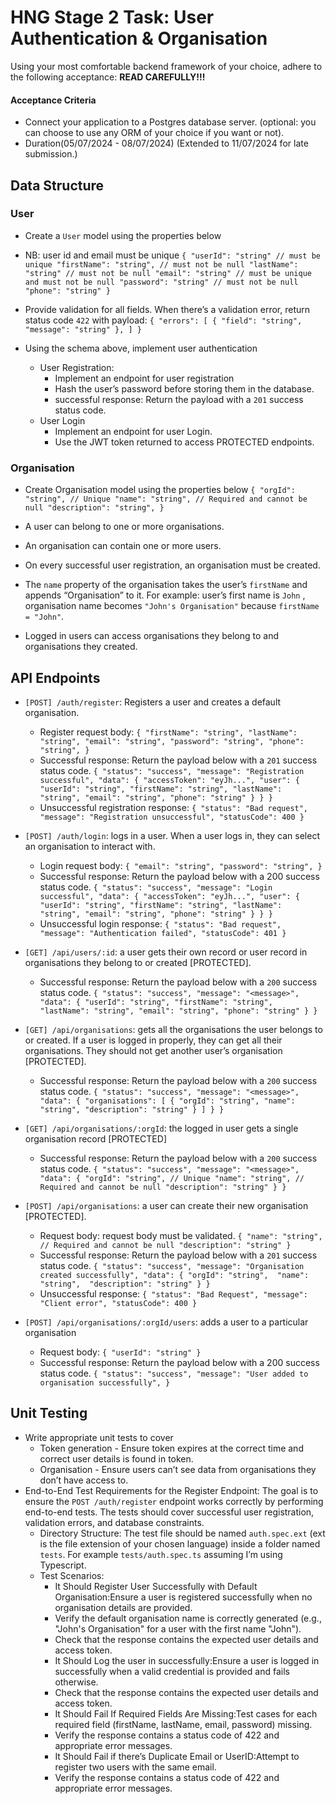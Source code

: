 # HNG Stage 2 Task: User Authentication & Organisation
Using your most comfortable backend framework of your choice, adhere to the following acceptance:
**READ CAREFULLY!!!**
#### Acceptance Criteria
+ Connect your application to a Postgres database server. (optional: you can choose to use any ORM of your choice if you want or not).
+ Duration(05/07/2024 - 08/07/2024) (Extended to 11/07/2024 for late submission.)

## Data Structure

### User
+ Create a `User` model using the properties below
+ NB: user id and email must be unique
  `{
      "userId": "string" // must be unique
      "firstName": "string", // must not be null
      "lastName": "string" // must not be null
      "email": "string" // must be unique and must not be null
      "password": "string" // must not be null
      "phone": "string"
  }`

+ Provide validation for all fields. When there’s a validation error, return status code `422` with payload:
    `{
        "errors": [
            {
                "field": "string",
                "message": "string"
            },
        ]
    }`

+ Using the schema above, implement user authentication
    + User Registration:
        + Implement an endpoint for user registration
        + Hash the user’s password before storing them in the database.
        + successful response: Return the payload with a `201` success status code.
    + User Login
        + Implement an endpoint for user Login.
        + Use the JWT token returned to access PROTECTED endpoints.

### Organisation
+ Create Organisation model using the properties below
    `{
        "orgId": "string", // Unique
        "name": "string", // Required and cannot be null
        "description": "string",
    }`

+ A user can belong to one or more organisations.
+ An organisation can contain one or more users.
+ On every successful user registration, an organisation must be created.
+ The `name` property of the organisation takes the user’s `firstName` and appends “Organisation” to it. For example: user’s first name is `John` , organisation name becomes `"John's Organisation"` because `firstName = "John"`.
+ Logged in users can access organisations they belong to and organisations they created.


## API Endpoints

+ `[POST] /auth/register`: Registers a user and creates a default organisation.
    + Register request body:
        `{
            "firstName": "string",
            "lastName": "string",
            "email": "string",
            "password": "string",
            "phone": "string",
        }`
    + Successful response: Return the payload below with a `201` success status code.
        `{
            "status": "success",
            "message": "Registration successful",
            "data": {
            "accessToken": "eyJh...",
            "user": {
                    "userId": "string",
                    "firstName": "string",
                    "lastName": "string",
                    "email": "string",
                    "phone": "string"
                }
            }
        }`
    + Unsuccessful registration response:
        `{
            "status": "Bad request",
            "message": "Registration unsuccessful",
            "statusCode": 400
        }`

+ `[POST] /auth/login`: logs in a user. When a user logs in, they can select an organisation to interact with.
    + Login request body:
        `{
            "email": "string",
            "password": "string",
        }`
    + Successful response: Return the payload below with a 200 success status code.
        `{
            "status": "success",
            "message": "Login successful",
            "data": {
            "accessToken": "eyJh...",
            "user": {
                    "userId": "string",
                    "firstName": "string",
                    "lastName": "string",
                    "email": "string",
                    "phone": "string"
                }
            }
        }`
    + Unsuccessful login response:
        `{
            "status": "Bad request",
            "message": "Authentication failed",
            "statusCode": 401
        }`

+ `[GET] /api/users/:id`: a user gets their own record or user record in organisations they belong to or created [PROTECTED].
    + Successful response: Return the payload below with a `200` success status code.
        `{
            "status": "success",
            "message": "<message>",
            "data": {
                "userId": "string",
                "firstName": "string",
                "lastName": "string",
                "email": "string",
                "phone": "string"
            }
        }`

+ `[GET] /api/organisations`: gets all the organisations the user belongs to or created. If a user is logged in properly, they can get all their organisations. They should not get another user’s organisation [PROTECTED].
    + Successful response: Return the payload below with a `200` success status code.
        `{
            "status": "success",
            "message": "<message>",
            "data": {
                "organisations": [
                    {
                        "orgId": "string",
                        "name": "string",
                        "description": "string"
                    }
                ]
            }
        }`

+ `[GET] /api/organisations/:orgId`: the logged in user gets a single organisation record [PROTECTED]
    + Successful response: Return the payload below with a `200` success status code.
        `{
            "status": "success",
            "message": "<message>",
            "data": {
                "orgId": "string", // Unique
                "name": "string", // Required and cannot be null
                "description": "string"
            }
        }`

+ `[POST] /api/organisations`: a user can create their new organisation [PROTECTED].
    + Request body: request body must be validated.
        `{
            "name": "string", // Required and cannot be null
            "description": "string"
        }`
    + Successful response: Return the payload below with a `201` success status code.
        `{
            "status": "success",
            "message": "Organisation created successfully",
            "data": {
                "orgId": "string", 
                "name": "string", 
                "description": "string"
            }
        }`
    + Unsuccessful response:
        `{
            "status": "Bad Request",
            "message": "Client error",
            "statusCode": 400
        }`

+ `[POST] /api/organisations/:orgId/users`: adds a user to a particular organisation
    + Request body:
        `{
            "userId": "string"
        }`
    + Successful response: Return the payload below with a 200 success status code.
        `{
            "status": "success",
            "message": "User added to organisation successfully",
        }`


## Unit Testing

+ Write appropriate unit tests to cover
    + Token generation - Ensure token expires at the correct time and correct user details is found in token.
    + Organisation - Ensure users can’t see data from organisations they don’t have access to.
+ End-to-End Test Requirements for the Register Endpoint:
    The goal is to ensure the `POST /auth/register` endpoint works correctly by performing end-to-end tests. The tests should cover successful user registration, validation errors, and database constraints.
    + Directory Structure: The test file should be named `auth.spec.ext` (ext is the file extension of your chosen language) inside a folder named `tests`. For example `tests/auth.spec.ts` assuming I’m using Typescript.
    + Test Scenarios:
        + It Should Register User Successfully with Default Organisation:Ensure a user is registered successfully when no organisation details are provided.
        + Verify the default organisation name is correctly generated (e.g., "John's Organisation" for a user with the first name "John").
        + Check that the response contains the expected user details and access token.
        + It Should Log the user in successfully:Ensure a user is logged in successfully when a valid credential is provided and fails otherwise.
        + Check that the response contains the expected user details and access token.
        + It Should Fail If Required Fields Are Missing:Test cases for each required field (firstName, lastName, email, password) missing.
        + Verify the response contains a status code of 422 and appropriate error messages.
        + It Should Fail if there’s Duplicate Email or UserID:Attempt to register two users with the same email.
        + Verify the response contains a status code of 422 and appropriate error messages.

